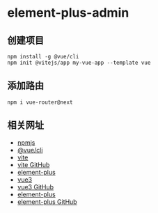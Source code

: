 # element-plus-admin

## 创建项目

~~~
npm install -g @vue/cli
npm init @vitejs/app my-vue-app --template vue
~~~

## 添加路由

~~~
npm i vue-router@next
~~~

## 相关网址

- [npmjs](https://www.npmjs.com/)
- [@vue/cli](https://cli.vuejs.org/zh/)
- [vite](https://vitejs.dev/)
- [vite GitHub](https://github.com/vitejs/vite/)
- [element-plus](https://element-plus.gitee.io/)
- [vue3](https://v3.vuejs.org/)
- [vue3 GitHub](https://github.com/vuejs/vue-next)
- [element-plus](https://element-plus.gitee.io/)
- [element-plus GitHub](https://github.com/element-plus/element-plus)
